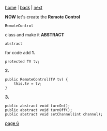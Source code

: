 [home](./page01.md) | [back](./page04.md) | [next](./page06.md)

**NOW** let's create the **Remote Control**
```
RemoteControl
```
class and make it **ABSTRACT**
```
abstract
```
for code add
**1.**
```
protected TV tv;
```

**2.**
```
public RemoteControl(TV tv) {
    this.tv = tv;
}
```

**3.**
```
public abstract void turnOn();
public abstract void turnOff();
public abstract void setChannel(int channel);
```


[page 6](./page06.md)
